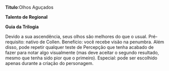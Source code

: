 **Titulo**:Olhos Aguçados

**Talento de Regional**

**Guia da Trilogia**

 Devido a sua ascendência, seus olhos são melhores do que o usual. Pré-requisito: nativo de Collen. Benefício: você recebe visão na penumbra. Além disso, pode repetir qualquer teste de Percepção que tenha acabado de fazer para notar algo visualmente (mas deve aceitar o segundo resultado, mesmo que tenha sido pior que o primeiro). Especial: pode ser escolhido apenas durante a criação do personagem.